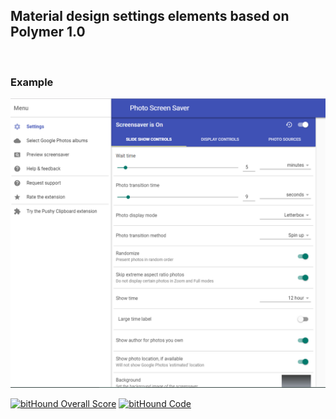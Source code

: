 ## Material design settings elements based on Polymer 1.0

<br />

### Example

![](example.png)

[![bitHound Overall Score](https://www.bithound.io/github/opus1269/setting-elements/badges/score.svg)](https://www.bithound.io/github/opus1269/setting-elements)
[![bitHound Code](https://www.bithound.io/github/opus1269/setting-elements/badges/code.svg)](https://www.bithound.io/github/opus1269/setting-elements)
